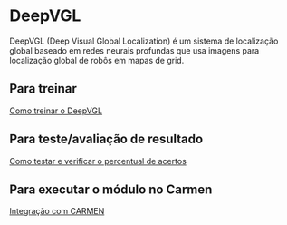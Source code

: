 # DeepVGL

DeepVGL (Deep Visual Global Localization) é um sistema de localização global baseado em redes neurais profundas que usa imagens
para localização global de robôs em mapas de grid.

## Para treinar
[Como treinar o DeepVGL](treino.md)

## Para teste/avaliação de resultado
 [Como testar e verificar o percentual de acertos](teste.md)

 ## Para executar o módulo no Carmen

 [Integração com CARMEN](deepvgl.md)